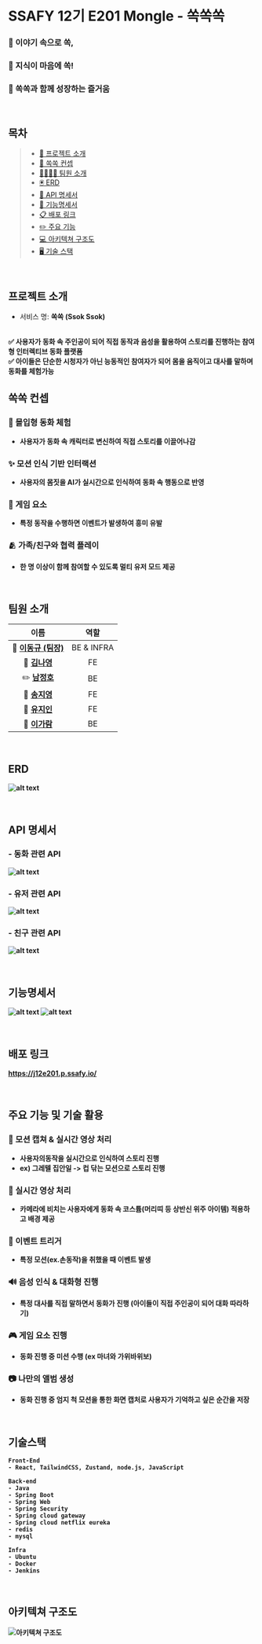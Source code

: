 # SSAFY 12기 E201 Mongle - 쏙쏙쏙

### 🤗 이야기 속으로 쏙, 
### 🚀 지식이 마음에 쏙! 
### 🤩 쏙쏙과 함께 성장하는 즐거움



<br>

## 목차

> - [👋 프로젝트 소개](#프로젝트-소개)
> - [📖 쏙쏙 컨셉](#쏙쏙-컨셉)
> - [👩‍👩‍👧‍👧 팀원 소개](#팀원-소개)
> - [🖲️ ERD](#ERD)
> - [📌 API 명세서](#API-명세서)
> - [🚨 기능명세서](#기능명세서)
> - [📋 배포 링크](#배포-링크)
> - [✏️ 주요 기능](#주요-기능-및-기술-활용)
> - [💻 아키텍쳐 구조도](#아키텍쳐-구조도)
> - [🖥️ 기술 스택](#기술-스택)


<br>

## 프로젝트 소개
 - 서비스 명: <b>쏙쏙 (Ssok Ssok) 
 <br>
 ✅ 사용자가 동화 속 주인공이 되어 직접 동작과 음성을 활용하여 스토리를 진행하는 참여형 인터렉티브 동화 플랫폼
 <br>
 ✅ 아이들은 단순한 시청자가 아닌 능동적인 참여자가 되어 몸을 움직이고 대사를 말하며 동화를 체험가능

<br>

## 쏙쏙 컨셉
### 🎀 몰입형 동화 체험 
- 사용자가 동화 속 캐릭터로 변신하여 직접 스토리를 이끌어나감 
### ✨ 모션 인식 기반 인터랙션
- 사용자의 몸짓을 AI가 실시간으로 인식하여 동화 속 행동으로 반영
### 🎄 게임 요소
- 특정 동작을 수행하면 이벤트가 발생하여 흥미 유발
### 🫂 가족/친구와 협력 플레이
- 한 명 이상이 함께 참여할 수 있도록 멀티 유저 모드 제공

<br>

## 팀원 소개
| 이름 | 역할 |
|:--:|:--:|
| 👑 **[이동규 (팀장)](https://github.com/Iwannabegosu)**| BE & INFRA|
| 🌟 **[김나영](https://github.com/skdud5126)** | FE |
| ✏️ **[남정호](https://github.com/jhnam0324)** | BE |
| 🐶 **[송지영](https://github.com/xongeeuse)** | FE |
| 🎉 **[유지인](https://github.com/Yu-jiin)** | FE |
| 🚀 **[이가람](https://github.com/garam0107)** | BE |

<br>

## ERD
![alt text](img/mongle_erd.png)

<br>

## API 명세서
### - 동화 관련 API
![alt text](img/fairytale_api.png)
### - 유저 관련 API
![alt text](img/user_api.png)
### - 친구 관련 API
![alt text](img/friend_api.png)

<br>

## 기능명세서
![alt text](img/img1.png)
![alt text](img/img2.png)

<br>

## 배포 링크

https://j12e201.p.ssafy.io/

<br>

## 주요 기능 및 기술 활용
### 📸 모션 캡쳐 & 실시간 영상 처리
 - 사용자의동작을 실시간으로 인식하여 스토리 진행
 - ex) 그레텔 집안일 -> 컵 닦는 모션으로 스토리 진행
### 🎥 실시간 영상 처리
 - 카메라에 비치는 사용자에게 동화 속 코스튬(머리띠 등 상반신 위주 아이템) 적용하고 배경 제공 
### 🎊 이벤트 트리거 
 - 특정 모션(ex.손동작)을 취했을 때 이벤트 발생 
### 🔊 음성 인식 & 대화형 진행
- 특정 대사를 직접 말하면서 동화가 진행 (아이들이 직접 주인공이 되어 대화 따라하기)
### 🎮 게임 요소 진행 
- 동화 진행 중 미션 수행 (ex 마녀와 가위바위보) 
### 📷 나만의 앨범 생성
- 동화 진행 중 엄지 척 모션을 통한 화면 캡처로 사용자가 기억하고 싶은 순간을 저장

<br>

## 기술스택

```
Front-End
- React, TailwindCSS, Zustand, node.js, JavaScript

Back-end 
- Java
- Spring Boot
- Spring Web
- Spring Security
- Spring cloud gateway
- Spring cloud netflix eureka
- redis
- mysql

Infra
- Ubuntu
- Docker
- Jenkins

```


<br>


## 아키텍쳐 구조도

<img src="./etc/architecture.png" alt="아키텍쳐 구조도" >

<br>




